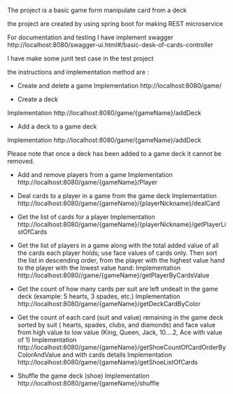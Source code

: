 The project is a basic game form manipulate card from a deck

the project are created by using spring boot for making REST microservice

For documentation and testing I have implement swagger
http://localhost:8080/swagger-ui.html#/basic-desk-of-cards-controller

I have make some junit test case in the test project


the instructions and implementation method are :

 * Create and delete a game
Implementation http://localhost:8080/game/

* Create a deck

Implementation http://localhost:8080/game/{gameName}/addDeck


* Add a deck to a game deck

Implementation http://localhost:8080/game/{gameName}/addDeck

Please note that once a deck has been added to a game deck it cannot be removed.

* Add and remove players from a game
Implementation http://localhost:8080/game/{gameName}/Player

* Deal cards to a player in a game from the game deck
Implementation http://localhost:8080/game/{gameName}/{playerNickname}/dealCard


* Get the list of cards for a player
Implementation http://localhost:8080/game/{gameName}/{playerNickname}/getPlayerListOfCards


* Get the list of players in a game along with the total added value of all the cards each player holds; use face values of cards only. Then sort the list in descending order, from the player with the highest value hand to the player with the lowest value hand:
Implementation http://localhost:8080//game/{gameName}/getPlayerByCardsValue

* Get the count of how many cards per suit are left undealt in the game deck (example: 5 hearts, 3 spades, etc.)
Implementation http://localhost:8080/game/{gameName}/getDeckCardByColor

* Get the count of each card (suit and value) remaining in the game deck sorted by suit ( hearts, spades, clubs, and diamonds) and face value from high value to low value (King, Queen, Jack, 10….2, Ace with value of 1)
Implementation http://localhost:8080/game/{gameName}/getShoeCountOfCardOrderByColorAndValue
and with cards details
Implementation http://localhost:8080/game/{gameName}/getShoeListOfCards

* Shuffle the game deck (shoe)
Implementation http://localhost:8080/game/{gameName}/shuffle
 

